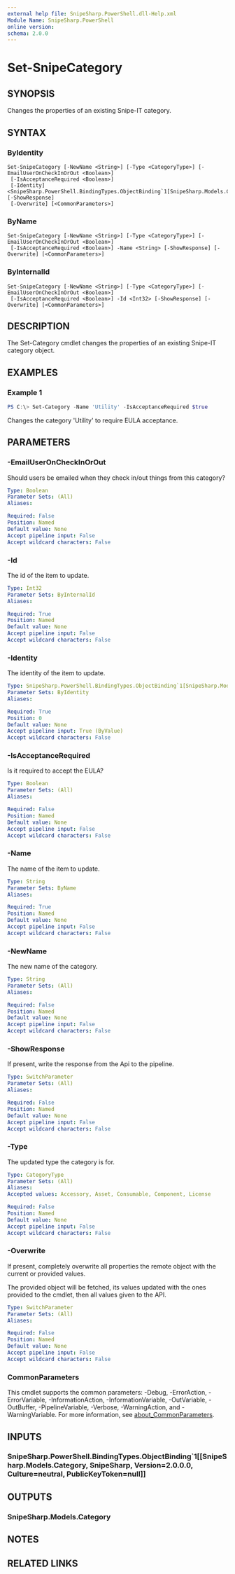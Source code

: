 ```yaml
---
external help file: SnipeSharp.PowerShell.dll-Help.xml
Module Name: SnipeSharp.PowerShell
online version:
schema: 2.0.0
---
```


# Set-SnipeCategory

## SYNOPSIS
Changes the properties of an existing Snipe-IT category.

## SYNTAX

### ByIdentity
```
Set-SnipeCategory [-NewName <String>] [-Type <CategoryType>] [-EmailUserOnCheckInOrOut <Boolean>]
 [-IsAcceptanceRequired <Boolean>]
 [-Identity] <SnipeSharp.PowerShell.BindingTypes.ObjectBinding`1[SnipeSharp.Models.Category]> [-ShowResponse]
 [-Overwrite] [<CommonParameters>]
```

### ByName
```
Set-SnipeCategory [-NewName <String>] [-Type <CategoryType>] [-EmailUserOnCheckInOrOut <Boolean>]
 [-IsAcceptanceRequired <Boolean>] -Name <String> [-ShowResponse] [-Overwrite] [<CommonParameters>]
```

### ByInternalId
```
Set-SnipeCategory [-NewName <String>] [-Type <CategoryType>] [-EmailUserOnCheckInOrOut <Boolean>]
 [-IsAcceptanceRequired <Boolean>] -Id <Int32> [-ShowResponse] [-Overwrite] [<CommonParameters>]
```

## DESCRIPTION
The Set-Category cmdlet changes the properties of an existing Snipe-IT category object.

## EXAMPLES

### Example 1
```powershell
PS C:\> Set-Category -Name 'Utility' -IsAcceptanceRequired $true
```

Changes the category 'Utility' to require EULA acceptance.

## PARAMETERS

### -EmailUserOnCheckInOrOut
Should users be emailed when they check in/out things from this category?

```yaml
Type: Boolean
Parameter Sets: (All)
Aliases:

Required: False
Position: Named
Default value: None
Accept pipeline input: False
Accept wildcard characters: False
```

### -Id
The id of the item to update.

```yaml
Type: Int32
Parameter Sets: ByInternalId
Aliases:

Required: True
Position: Named
Default value: None
Accept pipeline input: False
Accept wildcard characters: False
```

### -Identity
The identity of the item to update.

```yaml
Type: SnipeSharp.PowerShell.BindingTypes.ObjectBinding`1[SnipeSharp.Models.Category]
Parameter Sets: ByIdentity
Aliases:

Required: True
Position: 0
Default value: None
Accept pipeline input: True (ByValue)
Accept wildcard characters: False
```

### -IsAcceptanceRequired
Is it required to accept the EULA?

```yaml
Type: Boolean
Parameter Sets: (All)
Aliases:

Required: False
Position: Named
Default value: None
Accept pipeline input: False
Accept wildcard characters: False
```

### -Name
The name of the item to update.

```yaml
Type: String
Parameter Sets: ByName
Aliases:

Required: True
Position: Named
Default value: None
Accept pipeline input: False
Accept wildcard characters: False
```

### -NewName
The new name of the category.

```yaml
Type: String
Parameter Sets: (All)
Aliases:

Required: False
Position: Named
Default value: None
Accept pipeline input: False
Accept wildcard characters: False
```

### -ShowResponse
If present, write the response from the Api to the pipeline.

```yaml
Type: SwitchParameter
Parameter Sets: (All)
Aliases:

Required: False
Position: Named
Default value: None
Accept pipeline input: False
Accept wildcard characters: False
```

### -Type
The updated type the category is for.

```yaml
Type: CategoryType
Parameter Sets: (All)
Aliases:
Accepted values: Accessory, Asset, Consumable, Component, License

Required: False
Position: Named
Default value: None
Accept pipeline input: False
Accept wildcard characters: False
```

### -Overwrite
If present, completely overwrite all properties the remote object with the current or provided values.

The provided object will be fetched, its values updated with the ones provided to the cmdlet, then all values given to the API.

```yaml
Type: SwitchParameter
Parameter Sets: (All)
Aliases:

Required: False
Position: Named
Default value: None
Accept pipeline input: False
Accept wildcard characters: False
```

### CommonParameters
This cmdlet supports the common parameters: -Debug, -ErrorAction, -ErrorVariable, -InformationAction, -InformationVariable, -OutVariable, -OutBuffer, -PipelineVariable, -Verbose, -WarningAction, and -WarningVariable. For more information, see [about_CommonParameters](http://go.microsoft.com/fwlink/?LinkID=113216).

## INPUTS

### SnipeSharp.PowerShell.BindingTypes.ObjectBinding`1[[SnipeSharp.Models.Category, SnipeSharp, Version=2.0.0.0, Culture=neutral, PublicKeyToken=null]]

## OUTPUTS

### SnipeSharp.Models.Category

## NOTES

## RELATED LINKS
